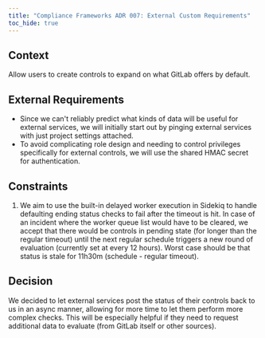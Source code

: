 ```yaml
---
title: "Compliance Frameworks ADR 007: External Custom Requirements"
toc_hide: true
---
```


## Context

Allow users to create controls to expand on what GitLab offers by default.

## External Requirements

- Since we can't reliably predict what kinds of data will be useful for external
  services, we will initially start out by pinging external services with just
  project settings attached.
- To avoid complicating role design and needing to control privileges
  specifically for external controls, we will use the shared HMAC secret for
  authentication.

## Constraints

1. We aim to use the built-in delayed worker execution in Sidekiq to handle defaulting ending status checks to
   fail after the timeout is hit. In case of an incident where the worker queue list would have to be
   cleared, we accept that there would be controls in pending state (for longer than the regular timeout)
   until the next regular schedule triggers a new round of evaluation (currently set at every 12 hours).
   Worst case should be that status is stale for 11h30m (schedule - regular timeout).

## Decision

We decided to let external services post the status of their controls back to us in an async manner, allowing for
more time to let them perform more complex checks. This will be especially
helpful if they need to request additional data to evaluate (from GitLab itself
or other sources).

